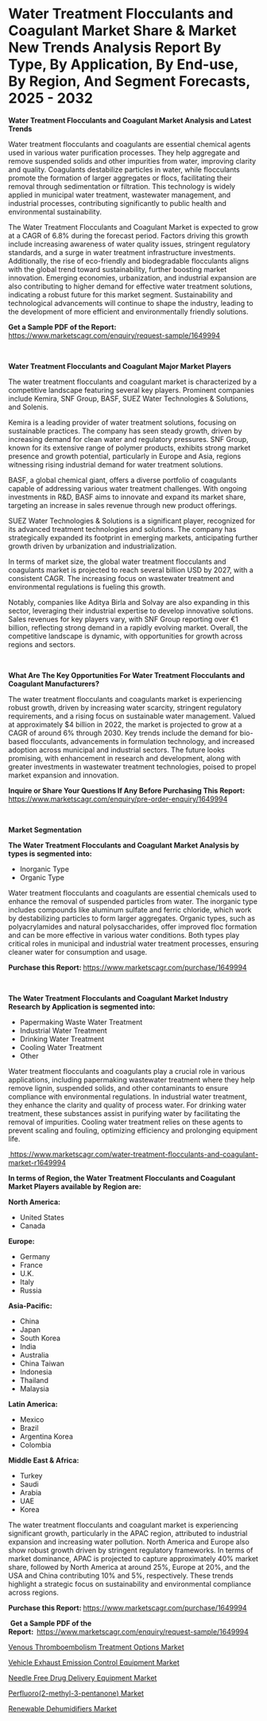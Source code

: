 <p><h1>Water Treatment Flocculants and Coagulant Market Share & Market New Trends Analysis Report By Type, By Application, By End-use, By Region, And Segment Forecasts, 2025 - 2032</h1></p><p><strong>Water Treatment Flocculants and Coagulant Market Analysis and Latest Trends</strong></p>
<p><p>Water treatment flocculants and coagulants are essential chemical agents used in various water purification processes. They help aggregate and remove suspended solids and other impurities from water, improving clarity and quality. Coagulants destabilize particles in water, while flocculants promote the formation of larger aggregates or flocs, facilitating their removal through sedimentation or filtration. This technology is widely applied in municipal water treatment, wastewater management, and industrial processes, contributing significantly to public health and environmental sustainability.</p><p>The Water Treatment Flocculants and Coagulant Market is expected to grow at a CAGR of 6.8% during the forecast period. Factors driving this growth include increasing awareness of water quality issues, stringent regulatory standards, and a surge in water treatment infrastructure investments. Additionally, the rise of eco-friendly and biodegradable flocculants aligns with the global trend toward sustainability, further boosting market innovation. Emerging economies, urbanization, and industrial expansion are also contributing to higher demand for effective water treatment solutions, indicating a robust future for this market segment. Sustainability and technological advancements will continue to shape the industry, leading to the development of more efficient and environmentally friendly solutions.</p></p>
<p><strong>Get a Sample PDF of the Report:&nbsp;</strong> <a href="https://www.marketscagr.com/enquiry/request-sample/1649994?utm_campaign=1848&utm_medium=2&utm_source=Github&utm_content=ia&utm_term=23032025&utm_id=water-treatment-flocculants-and-coagulant">https://www.marketscagr.com/enquiry/request-sample/1649994</a></p>
<p>&nbsp;</p>
<p><strong>Water Treatment Flocculants and Coagulant Major Market Players</strong></p>
<p><p>The water treatment flocculants and coagulant market is characterized by a competitive landscape featuring several key players. Prominent companies include Kemira, SNF Group, BASF, SUEZ Water Technologies & Solutions, and Solenis. </p><p>Kemira is a leading provider of water treatment solutions, focusing on sustainable practices. The company has seen steady growth, driven by increasing demand for clean water and regulatory pressures. SNF Group, known for its extensive range of polymer products, exhibits strong market presence and growth potential, particularly in Europe and Asia, regions witnessing rising industrial demand for water treatment solutions.</p><p>BASF, a global chemical giant, offers a diverse portfolio of coagulants capable of addressing various water treatment challenges. With ongoing investments in R&D, BASF aims to innovate and expand its market share, targeting an increase in sales revenue through new product offerings.</p><p>SUEZ Water Technologies & Solutions is a significant player, recognized for its advanced treatment technologies and solutions. The company has strategically expanded its footprint in emerging markets, anticipating further growth driven by urbanization and industrialization.</p><p>In terms of market size, the global water treatment flocculants and coagulants market is projected to reach several billion USD by 2027, with a consistent CAGR. The increasing focus on wastewater treatment and environmental regulations is fueling this growth.</p><p>Notably, companies like Aditya Birla and Solvay are also expanding in this sector, leveraging their industrial expertise to develop innovative solutions. Sales revenues for key players vary, with SNF Group reporting over €1 billion, reflecting strong demand in a rapidly evolving market. Overall, the competitive landscape is dynamic, with opportunities for growth across regions and sectors.</p></p>
<p>&nbsp;</p>
<p><strong>What Are The Key Opportunities For Water Treatment Flocculants and Coagulant Manufacturers?</strong></p>
<p><p>The water treatment flocculants and coagulants market is experiencing robust growth, driven by increasing water scarcity, stringent regulatory requirements, and a rising focus on sustainable water management. Valued at approximately $4 billion in 2022, the market is projected to grow at a CAGR of around 6% through 2030. Key trends include the demand for bio-based flocculants, advancements in formulation technology, and increased adoption across municipal and industrial sectors. The future looks promising, with enhancement in research and development, along with greater investments in wastewater treatment technologies, poised to propel market expansion and innovation.</p></p>
<p><strong>Inquire or Share Your Questions If Any Before Purchasing This Report:</strong> <a href="https://www.marketscagr.com/enquiry/pre-order-enquiry/1649994?utm_campaign=1848&utm_medium=2&utm_source=Github&utm_content=ia&utm_term=23032025&utm_id=water-treatment-flocculants-and-coagulant">https://www.marketscagr.com/enquiry/pre-order-enquiry/1649994</a></p>
<p>&nbsp;</p>
<p><strong>Market Segmentation</strong></p>
<p><strong>The Water Treatment Flocculants and Coagulant Market Analysis by types is segmented into:</strong></p>
<p><ul><li>Inorganic Type</li><li>Organic Type</li></ul></p>
<p><p>Water treatment flocculants and coagulants are essential chemicals used to enhance the removal of suspended particles from water. The inorganic type includes compounds like aluminum sulfate and ferric chloride, which work by destabilizing particles to form larger aggregates. Organic types, such as polyacrylamides and natural polysaccharides, offer improved floc formation and can be more effective in various water conditions. Both types play critical roles in municipal and industrial water treatment processes, ensuring cleaner water for consumption and usage.</p></p>
<p><strong>Purchase this Report:&nbsp;</strong><a href="https://www.marketscagr.com/purchase/1649994?utm_campaign=1848&utm_medium=2&utm_source=Github&utm_content=ia&utm_term=23032025&utm_id=water-treatment-flocculants-and-coagulant">https://www.marketscagr.com/purchase/1649994</a></p>
<p>&nbsp;</p>
<p><strong>The Water Treatment Flocculants and Coagulant Market Industry Research by Application is segmented into:</strong></p>
<p><ul><li>Papermaking Waste Water Treatment</li><li>Industrial Water Treatment</li><li>Drinking Water Treatment</li><li>Cooling Water Treatment</li><li>Other</li></ul></p>
<p><p>Water treatment flocculants and coagulants play a crucial role in various applications, including papermaking wastewater treatment where they help remove lignin, suspended solids, and other contaminants to ensure compliance with environmental regulations. In industrial water treatment, they enhance the clarity and quality of process water. For drinking water treatment, these substances assist in purifying water by facilitating the removal of impurities. Cooling water treatment relies on these agents to prevent scaling and fouling, optimizing efficiency and prolonging equipment life.</p></p>
<p><a href="https://www.marketscagr.com/water-treatment-flocculants-and-coagulant-market-r1649994?utm_campaign=1848&utm_medium=2&utm_source=Github&utm_content=ia&utm_term=23032025&utm_id=water-treatment-flocculants-and-coagulant">&nbsp;https://www.marketscagr.com/water-treatment-flocculants-and-coagulant-market-r1649994</a></p>
<p><strong>In terms of Region, the Water Treatment Flocculants and Coagulant Market Players available by Region are:</strong></p>
<p>
    <p> <strong> North America: </strong>
        <ul>
            <li>United States</li>
            <li>Canada</li>
        </ul>
        </p> 
    <p> <strong> Europe: </strong>
        <ul>
            <li>Germany</li>
            <li>France</li>
            <li>U.K.</li>
            <li>Italy</li>
            <li>Russia</li>
        </ul>
        </p> 
    <p> <strong> Asia-Pacific: </strong>
        <ul>
            <li>China</li>
            <li>Japan</li>
            <li>South Korea</li>
            <li>India</li>
            <li>Australia</li>
            <li>China Taiwan</li>
            <li>Indonesia</li>
            <li>Thailand</li>
            <li>Malaysia</li>
        </ul>
        </p> 
    <p> <strong> Latin America: </strong>
        <ul>
            <li>Mexico</li>
            <li>Brazil</li>
            <li>Argentina Korea</li>
            <li>Colombia</li>
        </ul>
        </p> 
    <p> <strong> Middle East & Africa: </strong>
        <ul>
            <li>Turkey</li>
            <li>Saudi</li>
            <li>Arabia</li>
            <li>UAE</li>
            <li>Korea</li>
        </ul>
    </p>
    </p>
<p><p>The water treatment flocculants and coagulant market is experiencing significant growth, particularly in the APAC region, attributed to industrial expansion and increasing water pollution. North America and Europe also show robust growth driven by stringent regulatory frameworks. In terms of market dominance, APAC is projected to capture approximately 40% market share, followed by North America at around 25%, Europe at 20%, and the USA and China contributing 10% and 5%, respectively. These trends highlight a strategic focus on sustainability and environmental compliance across regions.</p></p>
<p><strong>Purchase this Report: </strong><a href="https://www.marketscagr.com/purchase/1649994?utm_campaign=1848&utm_medium=2&utm_source=Github&utm_content=ia&utm_term=23032025&utm_id=water-treatment-flocculants-and-coagulant">https://www.marketscagr.com/purchase/1649994</a></p>
<p>&nbsp;<strong>Get a Sample PDF of the Report:&nbsp;&nbsp;</strong><a href="https://www.marketscagr.com/enquiry/request-sample/1649994?utm_campaign=1848&utm_medium=2&utm_source=Github&utm_content=ia&utm_term=23032025&utm_id=water-treatment-flocculants-and-coagulant">https://www.marketscagr.com/enquiry/request-sample/1649994</a></p>
<p><strong></strong></p>
<p><p><a href="https://github.com/norbyboyse4d/Market-Research-Report-List-1/blob/main/venous-thromboembolism-treatment-options-market.md?utm_campaign=1848&utm_medium=2&utm_source=Github&utm_content=ia&utm_term=23032025&utm_id=water-treatment-flocculants-and-coagulant">Venous Thromboembolism Treatment Options Market</a></p><p><a href="https://github.com/matotwipff14/Market-Research-Report-List-1/blob/main/vehicle-exhaust-emission-control-equipment-market.md?utm_campaign=1848&utm_medium=2&utm_source=Github&utm_content=ia&utm_term=23032025&utm_id=water-treatment-flocculants-and-coagulant">Vehicle Exhaust Emission Control Equipment Market</a></p><p><a href="https://github.com/oatisorenscl/Market-Research-Report-List-1/blob/main/needle-free-drug-delivery-equipment-market.md?utm_campaign=1848&utm_medium=2&utm_source=Github&utm_content=ia&utm_term=23032025&utm_id=water-treatment-flocculants-and-coagulant">Needle Free Drug Delivery Equipment Market</a></p><p><a href="https://github.com/WillieWoodard/Market-Research-Report-List-7/blob/main/perfluoro2-methyl-3-pentanone-market.md?utm_campaign=1848&utm_medium=2&utm_source=Github&utm_content=ia&utm_term=23032025&utm_id=water-treatment-flocculants-and-coagulant">Perfluoro(2-methyl-3-pentanone) Market</a></p><p><a href="https://github.com/leolamarnal9/Market-Research-Report-List-1/blob/main/renewable-dehumidifiers-market.md?utm_campaign=1848&utm_medium=2&utm_source=Github&utm_content=ia&utm_term=23032025&utm_id=water-treatment-flocculants-and-coagulant">Renewable Dehumidifiers Market</a></p></p>